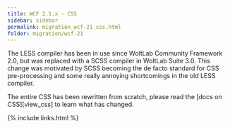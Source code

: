 ```yaml
---
title: WCF 2.1.x - CSS
sidebar: sidebar
permalink: migration_wcf-21_css.html
folder: migration/wcf-21
---
```


The LESS compiler has been in use since WoltLab Community Framework 2.0, but was replaced with a SCSS compiler in WoltLab Suite 3.0. This change was motivated by SCSS becoming the de facto standard for CSS pre-processing and some really annoying shortcomings in the old LESS compiler.

The entire CSS has been rewritten from scratch, please read the [docs on CSS][view_css] to learn what has changed.

{% include links.html %}
